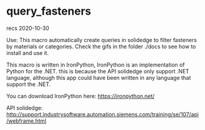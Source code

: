 # query_fasteners
recs 2020-10-30

Use: This macro automatically create queries in solidedge to filter fasteners by materials or categories. 
Check the gifs in the folder ./docs to see how to install and use it.

This macro is written in IronPython, IronPython is an implementation of Python for the .NET. this is because the API solidedge only support .NET language, although this app could have been written in any language that support the .NET.

You can download IronPython here: https://ironpython.net/

API solidedge: http://support.industrysoftware.automation.siemens.com/training/se/107/api/webframe.html
